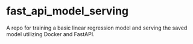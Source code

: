 # fast_api_model_serving
A repo for training a basic linear regression model and serving the saved model utilizing Docker and FastAPI.
